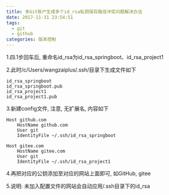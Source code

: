 ```yaml
---
title: 多Git账户生成多个id_rsa私钥保存路径冲突问题解决办法
date: 2017-11-31 23:54:51
tags: 
  - git 
  - github 
categories: 版本控制
---
```


1.四.1步回车后, 重命名id_rsa为id_rsa_springboot、id_rsa_project1

2.此时/c/Users/wangzaiplus/.ssh/目录下生成文件如下
      
    id_rsa_springboot
    id_rsa_springboot.pub
    id_rsa_project1
    id_rsa_project1.pub

3.新建config文件, 注意, 无扩展名, 内容如下

    Host github.com
        HostName github.com
        User git
        IdentityFile ~/.ssh/id_rsa_springboot

    Host gitee.com
        HostName gitee.com
        User git
        IdentityFile ~/.ssh/id_rsa_project1

4.再把对应的公钥添加至对应的网站上面即可, 如GitHub, gitee

5.说明: 未加入配置文件的网站会自动应用/.ssh目录下的id_rsa